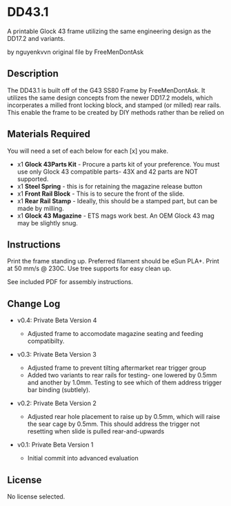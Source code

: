 # DD43.1
A printable Glock 43 frame utilizing the same engineering design as the DD17.2 and variants.

by nguyenkvvn
original file by FreeMenDontAsk

## Description
The DD43.1 is built off of the G43 SS80 Frame by FreeMenDontAsk. It utilizes the same design concepts from the newer DD17.2 models, which incorperates a milled front locking block, and stamped (or milled) rear rails. This enable the frame to be created by DIY methods rather than be relied on 

## Materials Required
You will need a set of each below for each [x] you make.
- x1 **Glock 43Parts Kit** - Procure a parts kit of your preference. You must use only Glock 43 compatible parts- 43X and 42 parts are NOT supported.
- x1 **Steel Spring** - this is for retaining the magazine release button
- x1 **Front Rail Block** - This is to secure the front of the slide.
- x1 **Rear Rail Stamp** - Ideally, this should be a stamped part, but can be made by milling.
- x1 **Glock 43 Magazine** - ETS mags work best. An OEM Glock 43 mag may be slightly snug.

## Instructions
Print the frame standing up. Preferred filament should be eSun PLA+. Print at 50 mm/s @ 230C. Use tree supports for easy clean up.

See included PDF for assembly instructions.

## Change Log

- v0.4: Private Beta Version 4
    * Adjusted frame to accomodate magazine seating and feeding compatibilty.

- v0.3: Private Beta Version 3
    * Adjusted frame to prevent tilting aftermarket rear trigger group
    * Added two variants to rear rails for testing- one lowered by 0.5mm and another by 1.0mm. Testing to see which of them address trigger bar binding (subtlely).

- v0.2: Private Beta Version 2
    * Adjusted rear hole placement to raise up by 0.5mm, which will raise the sear cage by 0.5mm. This should address the trigger not resetting when slide is pulled rear-and-upwards

- v0.1: Private Beta Version 1
    * Initial commit into advanced evaluation

## License
No license selected.
